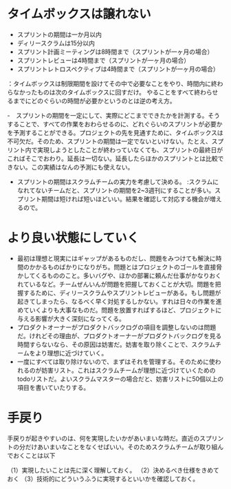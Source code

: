 # タイムボックスは譲れない

- スプリントの期間は一か月以内
- ディリースクラムは15分以内
- スプリント計画ミーティングは8時間まで（スプリントが一ヶ月の場合）
- スプリントレビューは4時間まで（スプリントが一ヶ月の場合）
- スプリントレトロスペクティブは4時間まで（スプリントが一ヶ月の場合）

：タイムボックスは制限期間を設けてその中で必要なことをやり、時間内に終わらなかったものは次のタイムボックスに回すだけ。
やることをすべて終わらせるまでにどのぐらいの時間が必要かというのとは逆の考え方。

-　スプリントの期間を一定にして、実際にどこまでできたかを計測する。そうすることで、すべての作業をおわらせるのに、どれぐらいのスプリントが必要かを予測することができる。プロジェクトの先を見通すために、タイムボックスは不可欠だ。そのため、スプリントの期間は一定でないといけない。たとえ、スプリント内で実現しようとしたことが終わっていなくても、スプリントの最終日がこればそこでおわり。延長は一切ない。延長したらほかのスプリントとは比較できない。この実績はなんの予測にも使えない。

- スプリントの期間はスクラムチームの実力を考慮して決める。
:スクラムになれてないチームだと、スプリントの期間を2~3週刊にすることが多い。スプリント期間は短ければ短いほどいい。結果を確認して対応する機会が増えるので。

# より良い状態にしていく

- 最初は理想と現実にはギャップがあるものだし、問題をみつけても解決に時間のかかるものばかりになりがち。問題とはプロジェクトのゴールを直接脅かしてくるもののこと。多いバグや、ほかの部署に頼んだ仕事がかなりおくれているなど。チームぜんいんが問題を把握しておくことが大切。問題を把握するために、ディリースクラムやスプリントレビューがある。もし問題が起きてしまったら、なるべく早く対処するしかない。すれは日々の作業を進めていくよりも大事なものだ。問題を放置すればするほど、プロジェクトに与える影響が大きく深刻になってくる。
- プロダクトオーナーがプロダクトバックログの項目を調整しないのは問題だ。けれどその理由が、プロダクトオーナーがプロダクトバックログを見る時間すらないなら、その原因は妨害だ。妨害を取り除くことで、スクラムチームをより理想に近づけていく。
- 一度にすべては取り除けないので、まずはそれを管理する。そのために使われるのが妨害リスト。これはスクラムチームが理想に近づけていくためのtodoリストだ。よいスクラムマスターの場合だと、妨害リストに50個以上の項目を書いていたりする。

# 手戻り

手戻りが起きやすいのは、何を実現したいかがあいまいな時だ。直近のスプリントの分だけあいまいなことをなくせばいい。そのためスクラムチームが取り組んでおくことは以下

（1）実現したいことは先に深く理解しておく。
（2）決めるべき仕様をきめておく
（3）技術的にどういうふうに実現するといいかを確認しておく。
 

